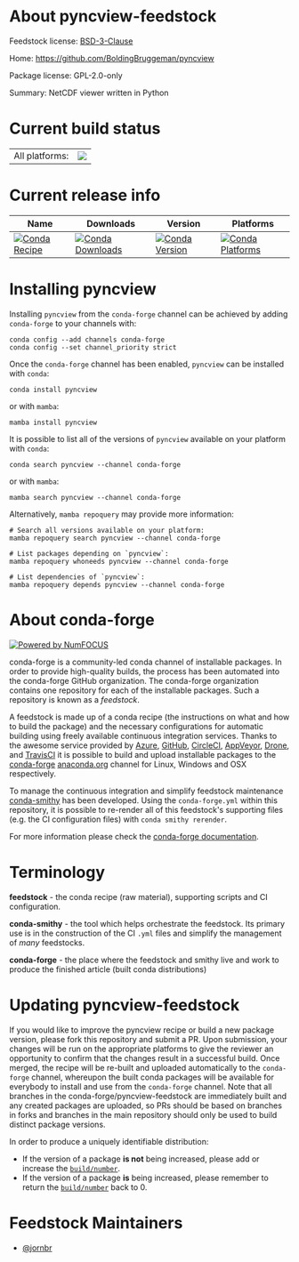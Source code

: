 About pyncview-feedstock
========================

Feedstock license: [BSD-3-Clause](https://github.com/conda-forge/pyncview-feedstock/blob/main/LICENSE.txt)

Home: https://github.com/BoldingBruggeman/pyncview

Package license: GPL-2.0-only

Summary: NetCDF viewer written in Python

Current build status
====================


<table><tr><td>All platforms:</td>
    <td>
      <a href="https://dev.azure.com/conda-forge/feedstock-builds/_build/latest?definitionId=22376&branchName=main">
        <img src="https://dev.azure.com/conda-forge/feedstock-builds/_apis/build/status/pyncview-feedstock?branchName=main">
      </a>
    </td>
  </tr>
</table>

Current release info
====================

| Name | Downloads | Version | Platforms |
| --- | --- | --- | --- |
| [![Conda Recipe](https://img.shields.io/badge/recipe-pyncview-green.svg)](https://anaconda.org/conda-forge/pyncview) | [![Conda Downloads](https://img.shields.io/conda/dn/conda-forge/pyncview.svg)](https://anaconda.org/conda-forge/pyncview) | [![Conda Version](https://img.shields.io/conda/vn/conda-forge/pyncview.svg)](https://anaconda.org/conda-forge/pyncview) | [![Conda Platforms](https://img.shields.io/conda/pn/conda-forge/pyncview.svg)](https://anaconda.org/conda-forge/pyncview) |

Installing pyncview
===================

Installing `pyncview` from the `conda-forge` channel can be achieved by adding `conda-forge` to your channels with:

```
conda config --add channels conda-forge
conda config --set channel_priority strict
```

Once the `conda-forge` channel has been enabled, `pyncview` can be installed with `conda`:

```
conda install pyncview
```

or with `mamba`:

```
mamba install pyncview
```

It is possible to list all of the versions of `pyncview` available on your platform with `conda`:

```
conda search pyncview --channel conda-forge
```

or with `mamba`:

```
mamba search pyncview --channel conda-forge
```

Alternatively, `mamba repoquery` may provide more information:

```
# Search all versions available on your platform:
mamba repoquery search pyncview --channel conda-forge

# List packages depending on `pyncview`:
mamba repoquery whoneeds pyncview --channel conda-forge

# List dependencies of `pyncview`:
mamba repoquery depends pyncview --channel conda-forge
```


About conda-forge
=================

[![Powered by
NumFOCUS](https://img.shields.io/badge/powered%20by-NumFOCUS-orange.svg?style=flat&colorA=E1523D&colorB=007D8A)](https://numfocus.org)

conda-forge is a community-led conda channel of installable packages.
In order to provide high-quality builds, the process has been automated into the
conda-forge GitHub organization. The conda-forge organization contains one repository
for each of the installable packages. Such a repository is known as a *feedstock*.

A feedstock is made up of a conda recipe (the instructions on what and how to build
the package) and the necessary configurations for automatic building using freely
available continuous integration services. Thanks to the awesome service provided by
[Azure](https://azure.microsoft.com/en-us/services/devops/), [GitHub](https://github.com/),
[CircleCI](https://circleci.com/), [AppVeyor](https://www.appveyor.com/),
[Drone](https://cloud.drone.io/welcome), and [TravisCI](https://travis-ci.com/)
it is possible to build and upload installable packages to the
[conda-forge](https://anaconda.org/conda-forge) [anaconda.org](https://anaconda.org/)
channel for Linux, Windows and OSX respectively.

To manage the continuous integration and simplify feedstock maintenance
[conda-smithy](https://github.com/conda-forge/conda-smithy) has been developed.
Using the ``conda-forge.yml`` within this repository, it is possible to re-render all of
this feedstock's supporting files (e.g. the CI configuration files) with ``conda smithy rerender``.

For more information please check the [conda-forge documentation](https://conda-forge.org/docs/).

Terminology
===========

**feedstock** - the conda recipe (raw material), supporting scripts and CI configuration.

**conda-smithy** - the tool which helps orchestrate the feedstock.
                   Its primary use is in the construction of the CI ``.yml`` files
                   and simplify the management of *many* feedstocks.

**conda-forge** - the place where the feedstock and smithy live and work to
                  produce the finished article (built conda distributions)


Updating pyncview-feedstock
===========================

If you would like to improve the pyncview recipe or build a new
package version, please fork this repository and submit a PR. Upon submission,
your changes will be run on the appropriate platforms to give the reviewer an
opportunity to confirm that the changes result in a successful build. Once
merged, the recipe will be re-built and uploaded automatically to the
`conda-forge` channel, whereupon the built conda packages will be available for
everybody to install and use from the `conda-forge` channel.
Note that all branches in the conda-forge/pyncview-feedstock are
immediately built and any created packages are uploaded, so PRs should be based
on branches in forks and branches in the main repository should only be used to
build distinct package versions.

In order to produce a uniquely identifiable distribution:
 * If the version of a package **is not** being increased, please add or increase
   the [``build/number``](https://docs.conda.io/projects/conda-build/en/latest/resources/define-metadata.html#build-number-and-string).
 * If the version of a package **is** being increased, please remember to return
   the [``build/number``](https://docs.conda.io/projects/conda-build/en/latest/resources/define-metadata.html#build-number-and-string)
   back to 0.

Feedstock Maintainers
=====================

* [@jornbr](https://github.com/jornbr/)

